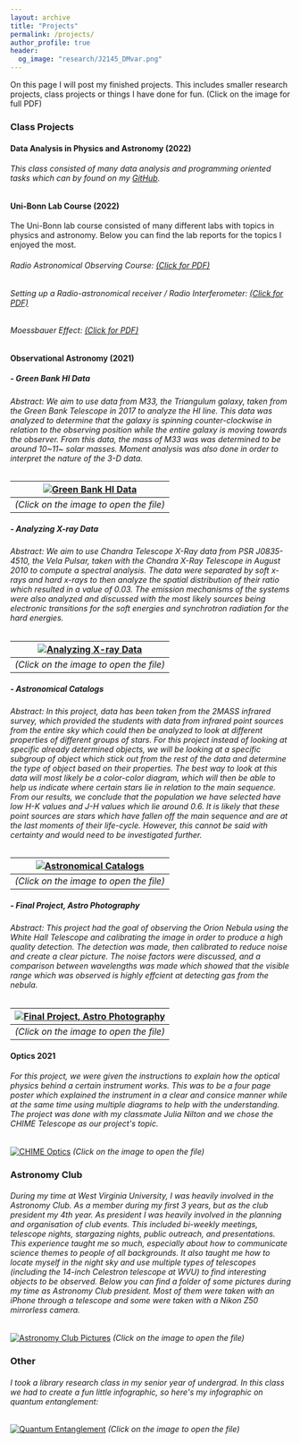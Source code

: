 ```yaml
---
layout: archive
title: "Projects"
permalink: /projects/
author_profile: true
header:
  og_image: "research/J2145_DMvar.png"
---
```


On this page I will post my finished projects. This includes smaller research projects, class projects or things I have done for fun. (Click on the image for full PDF)

### Class Projects
#### Data Analysis in Physics and Astronomy (2022)
###### This class consisted of many data analysis and programming oriented tasks which can by found on my [GitHub](https://github.com/JacobCT/MastersCourses/tree/main/DataAnalysis).

#### Uni-Bonn Lab Course (2022)
The Uni-Bonn lab course consisted of many different labs with topics in physics and astronomy. Below you can find the lab reports for the topics I enjoyed the most.

###### Radio Astronomical Observing Course: [(Click for PDF)](/files/projects/S264_Radio_Astronomy_Lab_A7.pdf)
###### Setting up a Radio-astronomical receiver / Radio Interferometer: [(Click for PDF)](/files/projects/Radio_Interferometry_Lab_Report.pdf)
###### Moessbauer Effect: [(Click for PDF)](/files/projects/K221_Lab_Report_JCT_PL.pdf)

#### Observational Astronomy (2021)
##### - Green Bank HI Data

###### Abstract: We aim to use data from M33, the Triangulum galaxy, taken from the Green Bank Telescope in 2017 to analyze the HI line. This data was analyzed to determine that the galaxy is spinning counter-clockwise in relation to the observing position while the entire galaxy is moving towards the observer. From this data, the mass of M33 was was determined to be around 10~11~ solar masses. Moment analysis was also done in order to interpret the nature of the 3-D data.

| [![Green Bank HI Data](/images/projects/Triangulum-rot.png "Green Bank HI Data")](/files/projects/ASTR469_Project1_JacobCardinalTremblay.pdf) |
|:--:|
| *(Click on the image to open the file)* |

##### - Analyzing X-ray Data

###### Abstract: We aim to use Chandra Telescope X-Ray data from PSR J0835-4510, the Vela Pulsar, taken with the Chandra X-Ray Telescope in August 2010 to compute a spectral analysis. The data were separated by soft x-rays and hard x-rays to then analyze the spatial distribution of their ratio which resulted in a value of 0.03. The emission mechanisms of the systems were also analyzed and discussed with the most likely sources being electronic transitions for the soft energies and synchrotron radiation for the hard energies.

| [![Analyzing X-ray Data](/images/projects/Data_vs_Photo.png "Analyzing X-ray Data")](/files/projects/ASTR469_Project2_JacobCardinalTremblay.pdf) |
|:--:|
| *(Click on the image to open the file)* |

##### - Astronomical Catalogs

###### Abstract: In this project, data has been taken from the 2MASS infrared survey, which provided the students with data from infrared point sources from the entire sky which could then be analyzed to look at different properties of different groups of stars. For this project instead of looking at specific already determined objects, we will be looking at a specific subgroup of object which stick out from the rest of the data and determine the type of object based on their properties. The best way to look at this data will most likely be a color-color diagram, which will then be able to help us indicate where certain stars lie in relation to the main sequence. From our results, we conclude that the population we have selected have low H-K values and J-H values which lie around 0.6. It is likely that these point sources are stars which have fallen off the main sequence and are at the last moments of their life-cycle. However, this cannot be said with certainty and would need to be investigated further.

| [![Astronomical Catalogs](/images/projects/Color-Color.png "Astronomical Catalogs")](/files/projects/ASTR469_Project3_JacobCardinalTremblay.pdf) |
|:--:|
| *(Click on the image to open the file)* |

##### - Final Project, Astro Photography

###### Abstract: This project had the goal of observing the Orion Nebula using the White Hall Telescope and calibrating the image in order to produce a high quality detection. The detection was made, then calibrated to reduce noise and create a clear picture. The noise factors were discussed, and a comparison between wavelengths was made which showed that the visible range which was observed is highly effcient at detecting gas from the nebula.

| [![Final Project, Astro Photography](/images/projects/Orion_Photo.png "Final Project, Astro Photography")](https://drive.google.com/file/d/1cvvZPYJlbQEfgUm9l5lvKm2i5ZXj0HYf/view?usp=sharing) |
|:--:|
| *(Click on the image to open the file)* |

#### Optics 2021
###### For this project, we were given the instructions to explain how the optical physics behind a certain instrument works. This was to be a four page poster which explained the instrument in a clear and consice manner while at the same time using multiple diagrams to help with the understanding. The project was done with my classmate Julia Nilton and we chose the CHIME Telescope as our project's topic.

[![CHIME Optics](/images/projects/CHIMEProj.png "CHIME Optics")](/files/projects/2020-CHIME-JCT-JN-mbj-JCT-JN.pdf)
*(Click on the image to open the file)*

### Astronomy Club
###### During my time at West Virginia University, I was heavily involved in the Astronomy Club. As a member during my first 3 years, but as the club president my 4th year. As president I was heavily involved in the planning and organisation of club events. This included bi-weekly meetings, telescope nights, stargazing nights, public outreach, and presentations. This experience taught me so much, especially about how to communicate science themes to people of all backgrounds. It also taught me how to locate myself in the night sky and use multiple types of telescopes (including the 14-inch Celestron telescope at WVU) to find interesting objects to be observed. Below you can find a folder of some pictures during my time as Astronomy Club president. Most of them were taken with an iPhone through a telescope and some were taken with a Nikon Z50 mirrorless camera.

[![Astronomy Club Pictures](/images/projects/AstroClubGroup.JPG "Astronomy Club Pictures")](https://drive.google.com/drive/folders/1I8wQgwxiETlQoQBdTOtKLdwCOs2xhZbo?usp=sharing)
*(Click on the image to open the file)*

### Other
###### I took a library research class in my senior year of undergrad. In this class we had to create a fun little infographic, so here's my infographic on quantum entanglement:

[![Quantum Entanglement](/images/projects/QuantumEntanglement.png "CHIME Optics")](/files/projects/JacobCardinalTremblayInfographic.pdf)
*(Click on the image to open the file)*
